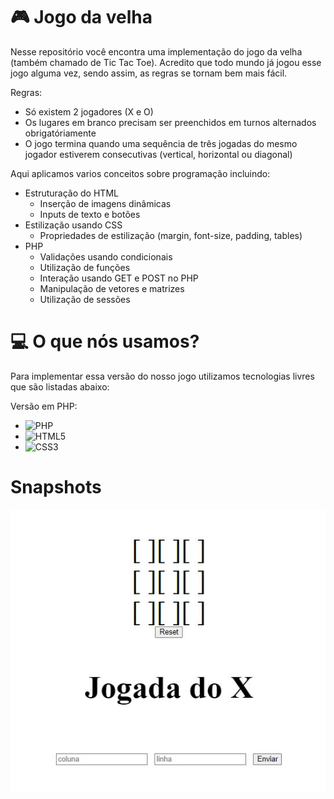 # 🎮 Jogo da velha

Nesse repositório você encontra uma implementação do jogo da velha (também chamado de Tic Tac Toe). Acredito que todo mundo já jogou esse jogo alguma vez, sendo assim, as regras se tornam bem mais fácil.

Regras:
- Só existem 2 jogadores (X e O)
- Os lugares em branco precisam ser preenchidos em turnos alternados obrigatóriamente
- O jogo termina quando uma sequência de três jogadas do mesmo jogador estiverem consecutivas (vertical, horizontal ou diagonal)

Aqui aplicamos varios conceitos sobre programação incluindo:

- Estruturação do HTML
    - Inserção de imagens dinâmicas
    - Inputs de texto e botões
- Estilização usando CSS
    - Propriedades de estilização (margin, font-size, padding, tables)
- PHP
    - Validações usando condicionais
    - Utilização de funções
    - Interação usando GET e POST no PHP
    - Manipulação de vetores e matrizes
    - Utilização de sessões 

# 💻 O que nós usamos?

Para implementar essa versão do nosso jogo utilizamos tecnologias livres que são listadas abaixo:

Versão em PHP:
- ![PHP](https://img.shields.io/badge/php-%23777BB4.svg?style=for-the-badge&logo=php&logoColor=white)
- ![HTML5](https://img.shields.io/badge/html5-%23E34F26.svg?style=for-the-badge&logo=html5&logoColor=white)
- ![CSS3](https://img.shields.io/badge/css3-%231572B6.svg?style=for-the-badge&logo=css3&logoColor=white)


# Snapshots


![snap1](Snapshots/S1.JPG)